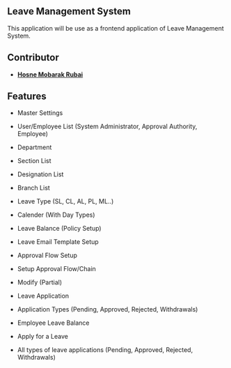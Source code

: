## Leave Management System

This application will be use as a frontend application of Leave Management System. 

## Contributor

- **[Hosne Mobarak Rubai](https://github.com/hmrubai/)**

## Features

- Master Settings
- User/Employee List (System Administrator, Approval Authority, Employee)
- Department 
- Section List
- Designation List
- Branch List
- Leave Type (SL, CL, AL, PL, ML..)
- Calender (With Day Types)
- Leave Balance (Policy Setup)
- Leave Email Template Setup

- Approval Flow Setup
- Setup Approval Flow/Chain
- Modify (Partial)

- Leave Application
- Application Types (Pending, Approved, Rejected, Withdrawals)
- Employee Leave Balance
- Apply for a Leave
- All types of leave applications (Pending, Approved, Rejected, Withdrawals)
